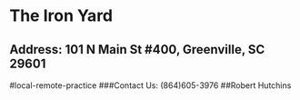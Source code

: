 # The Iron Yard
## Address: 101 N Main St #400, Greenville, SC 29601
#local-remote-practice
###Contact Us: (864)605-3976
##Robert Hutchins
